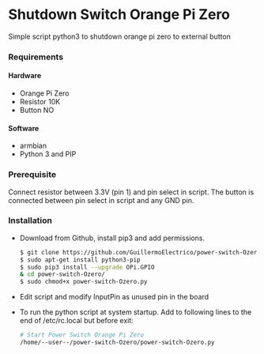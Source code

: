 # Shutdown Switch Orange Pi Zero

Simple script python3 to shutdown orange pi zero to external button

### Requirements

#### Hardware

* Orange Pi Zero
* Resistor 10K
* Button NO

#### Software

* armbian
* Python 3 and PIP

### Prerequisite

Connect resistor between 3.3V (pin 1) and pin select in script. The button is connected between pin select in script and any GND pin. 

### Installation
* Download from Github, install pip3 and add permissions.
    ```sh
    $ git clone https://github.com/GuillermoElectrico/power-switch-Ozero
	$ sudo apt-get install python3-pip
	$ sudo pip3 install --upgrade OPi.GPIO
	& cd power-switch-Ozero/
	$ sudo chmod+x power-switch-Ozero.py
    ```
* Edit script and modify InputPin as unused pin in the board

* To run the python script at system startup. Add to following lines to the end of /etc/rc.local but before exit:
    ```sh
    # Start Power Switch Orange Pi Zero
    /home/--user--/power-switch-Ozero/power-switch-Ozero.py 
    ```
